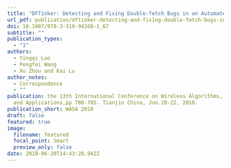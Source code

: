 ```yaml
---
title: "DFTinker: Detecting and Fixing Double-fetch Bugs in an Automated Way"
url_pdf: publication/dftinker-detecting-and-fixing-double-fetch-bugs-in-an-automated-way/Final_version.pdf
doi: 10.1007/978-3-319-94268-1_67
subtitle: ""
publication_types:
  - "1"
authors:
  - Yingqi Luo
  - Pengfei Wang
  - Xu Zhou and Kai Lu
author_notes:
  - Correspondence
  - ""
publication: the 13th International Conference on Wireless Algorithms, Systems,
  and Applications,pp 780-785. Tianjin China, Jun.20-22, 2018.
publication_short: WASA 2018
draft: false
featured: true
image:
  filename: featured
  focal_point: Smart
  preview_only: false
date: 2018-06-20T14:43:28.942Z
---
```

